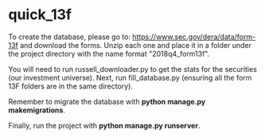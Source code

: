 # quick_13f

To create the database, please go to: https://www.sec.gov/dera/data/form-13f and download the forms. Unzip each one and place it in a folder under the project directory with the name format "2018q4_form13f".

You will need to run russell_downloader.py to get the stats for the securities (our investment universe). Next, run fill_database.py (ensuring all the form 13F folders are in the same directory).

Remember to migrate the database with **python manage.py makemigrations**.

Finally, run the project with **python manage.py runserver**.
